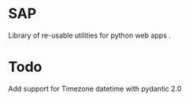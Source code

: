 # SAP
Library of re-usable utilities for python web apps .


# Todo
Add support for Timezone datetime with pydantic 2.0
